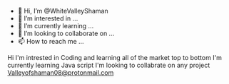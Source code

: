 - 👋 Hi, I’m @WhiteValleyShaman
- 👀 I’m interested in ...
- 🌱 I’m currently learning ...
- 💞️ I’m looking to collaborate on ...
- 📫 How to reach me ...

<!---
WhiteValleyShaman/WhiteValleyShaman is a ✨ special ✨ repository because its `README.md` (this file) appears on your GitHub profile.
You can click the Preview link to take a look at your changes.
--->
Hi I'm intrested in Coding and learning all of the market top to bottom
I'm currently learning Java script 
I'm looking to collabrate on any project 
Valleyofshaman08@protonmail.com
